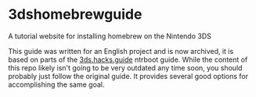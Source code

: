 # 3dshomebrewguide
A tutorial website for installing homebrew on the Nintendo 3DS

This guide was written for an English project and is now archived, it is based on parts of the [3ds.hacks.guide](https://3ds.hacks.guide/) ntrboot guide. While the content of this repo likely isn't going to be very outdated any time soon, you should probably just follow the original guide. It provides several good options for accomplishing the same goal.
